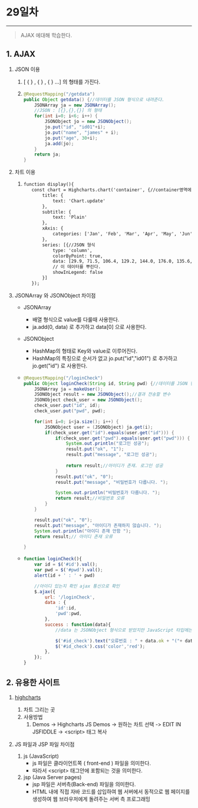 # 29일차

------

> AJAX 에대해 학습한다. 
>

## 1. AJAX

   1. JSON 이용

      1. [ { } , { } , { } ...] 의 형태를 가진다. 

      2. ```java
         @RequestMapping("/getdata")
         public Object getdata() {//데이터를 JSON 형식으로 내려준다. 
             JSONArray ja = new JSONArray();
             //JSON : [{},{},{}] 의 형태
             for(int i=0; i<6; i++) {
                 JSONObject jo = new JSONObject();
                 jo.put("id", "id01"+i);
                 jo.put("name", "james" + i);
                 jo.put("age", 30+i);
                 ja.add(jo);
             }
             return ja;
         }
         ```

   2. 차트 이용

      1. ```html
         function display(){
         	const chart = Highcharts.chart('container', {//container영역에 뿌린다. 
         	    title: {
         	        text: 'Chart.update'
         	    },
         	    subtitle: {
         	        text: 'Plain'
         	    },
         	    xAxis: {
         	        categories: ['Jan', 'Feb', 'Mar', 'Apr', 'May', 'Jun', 'Jul', 'Aug', 'Sep', 'Oct', 'Nov', 'Dec']
         	    },
         	    series: [{//JSON 형식 
         	        type: 'column',
         	        colorByPoint: true,
         	        data: [29.9, 71.5, 106.4, 129.2, 144.0, 176.0, 135.6, 148.5, 216.4, 194.1, 95.6, 54.4],
         	        // 이 데이터를 뿌린다. 
         	        showInLegend: false
         	    }]
         	});
         ```

   3. JSONArray 와 JSONObject 차이점 

      - JSONArray

        - 배열 형식으로 value를 다룰때 사용한다. 
        - ja.add(0, data) 로 추가하고  data[0] 으로 사용한다. 

      - JSONObject

        - HashMap의 형태로 Key와 value로 이루어진다. 
        - HashMap의 특징으로 순서가 없고 jo.put("id","id01") 로 추가하고 jo.get("id") 로 사용한다. 

      - ```java
        @RequestMapping("/loginCheck")
        public Object loginCheck(String id, String pwd) {//데이터를 JSON 형식으로 내려준다. 
            JSONArray ja = makeUser();
            JSONObject result = new JSONObject();//결과 전송할 변수 
            JSONObject check_user = new JSONObject();
            check_user.put("id", id);
            check_user.put("pwd", pwd);
        
            for(int i=0; i<ja.size(); i++) {
                JSONObject user = (JSONObject) ja.get(i);
                if(check_user.get("id").equals(user.get("id"))) {
                    if(check_user.get("pwd").equals(user.get("pwd"))) {
                        System.out.println("로그인 성공");
                        result.put("ok", "1");
                        result.put("message", "로그인 성공");
                        
                        return result;//아이디가 존재. 로그인 성공 
                    }
                    result.put("ok", "0");
                    result.put("message", "비밀번호가 다릅니다. ");
        
                    System.out.println("비밀번호가 다릅니다. ");
                    return result;//비밀번호 오류
                }
            }
        
            result.put("ok", "0");
            result.put("message", "아이디가 존재하지 않습니다. ");
            System.out.println("아이디 존재 안함 ");
            return result;// 아이디 존재 오류
        
        }
        ```

      - ```javascript
        function loginCheck(){
            var id = $('#id').val();
            var pwd = $('#pwd').val();
            alert(id + ' : ' + pwd)
        
            //아이디 있는지 확인 ajax 통신으로 확인 
            $.ajax({
                url: '/loginCheck',
                data : {
                    'id':id,
                    'pwd':pwd,
                },
                success : function(data){
                    //data 는 JSONObject 형식으로 받았지만 JavaScript 타입에는 Object타입밖에 없어서 사용시에는 Object 형식으로 사용해야 된다. 
        
                    $('#id_check').text("오류번호 : " + data.ok + "("+ data.message + ")");
                    $('#id_check').css('color','red');
                },
            });
        }
        ```

## 2. 유용한 사이트

   1. [highcharts](https://www.highcharts.com/)
      1. 차트 그리는 곳 
      2. 사용방법 
         1. Demos -> Highcharts JS Demos -> 원하는 차트 선택 -> EDIT IN JSFIDDLE -> \<script> 태그 복사 
3. JS 파일과 JSP 파일 차이점

   1. js (JavaScript)
      - js 파일은 클라이언트쪽 ( front-end ) 파일을 의미한다. 
      - 따라서 \<script> 태그안에 포함되는 것을 의미한다. 
   2. jsp (Java Server pages)
      - jsp 파일은 서버측(Back-end) 파일을 의미한다. 
      - HTML 내에 직접 자바 코드를 삽입하여 웹 서버에서 동적으로 웹 페이지를 생성하여 웹 브라우저에게 돌려주는 서버 측 프로그래밍 
